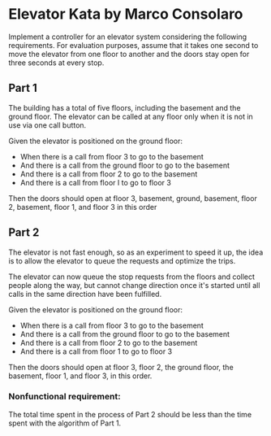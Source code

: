 # Elevator Kata by Marco Consolaro

Implement a controller for an elevator system considering the following requirements.
For evaluation purposes, assume that it takes one second to move the elevator from one floor to another and the doors stay
open for three seconds at every stop.

## Part 1
The building has a total of five floors, including the basement and the ground floor. The elevator can be called at any floor only
when it is not in use via one call button.

Given the elevator is positioned on the ground floor:
- When there is a call from floor 3 to go to the basement
- And there is a call from the ground floor to go to the basement
- And there is a call from floor 2 to go to the basement
- And there is a call from floor I to go to floor 3

Then the doors should open at floor 3, basement, ground, basement, floor 2, basement, floor 1, and floor 3 in this order

## Part 2
The elevator is not fast enough, so as an experiment to speed it up, the idea is to allow the elevator to queue the requests and
optimize the trips.

The elevator can now queue the stop requests from the floors and collect people along the way, but cannot change direction
once it's started until all calls in the same direction have been fulfilled.

Given the elevator is positioned on the ground floor:
- When there is a call from floor 3 to go to the basement
- And there is a call from the ground floor to go to the basement
- And there is a call from floor 2 to go to the basement
- And there is a call from floor 1 to go to floor 3

Then the doors should open at floor 3, floor 2, the ground floor, the basement, floor 1, and floor 3, in this order.

### Nonfunctional requirement: 
The total time spent in the process of Part 2 should be less than the time spent with the
algorithm of Part 1.
